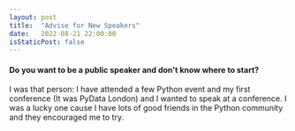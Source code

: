 ```yaml
---
layout: post
title:  "Advise for New Speakers"
date:   2022-08-21 22:00:00
isStaticPost: false
---
```

#### Do you want to be a public speaker and don't know where to start?

I was that person: I have attended a few Python event and my first conference (It was PyData London) and I wanted to speak at a conference. I was a lucky one cause I have lots of good friends in the Python community and they encouraged me to try.
